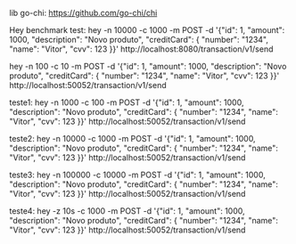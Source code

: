 lib go-chi:
https://github.com/go-chi/chi

Hey benchmark test:
hey -n 10000 -c 1000 -m POST -d '{"id": 1, "amount": 1000, "description": "Novo produto", "creditCard": { "number": "1234", "name": "Vitor", "cvv": 123 }}' http://localhost:8080/transaction/v1/send

hey -n 100 -c 10 -m POST -d '{"id": 1, "amount": 1000, "description": "Novo produto", "creditCard": { "number": "1234", "name": "Vitor", "cvv": 123 }}' http://localhost:50052/transaction/v1/send

teste1:
hey -n 1000 -c 100 -m POST -d '{"id": 1, "amount": 1000, "description": "Novo produto", "creditCard": { "number": "1234", "name": "Vitor", "cvv": 123 }}' http://localhost:50052/transaction/v1/send

teste2:
hey -n 10000 -c 1000 -m POST -d '{"id": 1, "amount": 1000, "description": "Novo produto", "creditCard": { "number": "1234", "name": "Vitor", "cvv": 123 }}' http://localhost:50052/transaction/v1/send

teste3:
hey -n 100000 -c 10000 -m POST -d '{"id": 1, "amount": 1000, "description": "Novo produto", "creditCard": { "number": "1234", "name": "Vitor", "cvv": 123 }}' http://localhost:50052/transaction/v1/send

teste4:
hey -z 10s -c 1000 -m POST -d '{"id": 1, "amount": 1000, "description": "Novo produto", "creditCard": { "number": "1234", "name": "Vitor", "cvv": 123 }}' http://localhost:50052/transaction/v1/send